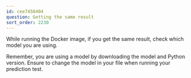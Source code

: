 ```yaml
---
id: cee7450404
question: Getting the same result
sort_order: 2230
---
```


While running the Docker image, if you get the same result, check which model you are using.

Remember, you are using a model by downloading the model and Python version. Ensure to change the model in your file when running your prediction test.